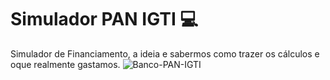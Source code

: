 # Simulador PAN IGTI 💻
Simulador de Financiamento, a ideia e sabermos como trazer os cálculos e oque realmente gastamos.
![Banco-PAN-IGTI](https://user-images.githubusercontent.com/45885190/135128048-c099bd1b-38cc-4d97-b7e5-c02d1e36a8c6.gif)
